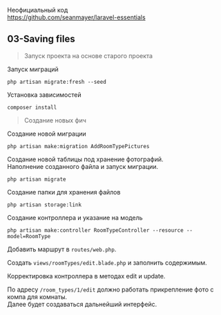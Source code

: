 Неофициальный код  
https://github.com/seanmayer/laravel-essentials

## 03-Saving files

> Запуск проекта на основе старого проекта

Запуск миграций

    php artisan migrate:fresh --seed

Установка зависимостей

    composer install

> Создание новых фич

Создание новой миграции

    php artisan make:migration AddRoomTypePictures

Создание новой таблицы под хранение фотографий.   
Наполнение созданного файла и запуск миграции.  

    php artisan migrate

Создание папки для хранения файлов

    php artisan storage:link

Создание контроллера и указание на модель

    php artisan make:controller RoomTypeController --resource --model=RoomType

Добавить маршрут в `routes/web.php`.

Создать `views/roomTypes/edit.blade.php` и заполнить содержимым. 

Корректировка контроллера в методах edit и update.  

По адресу `/room_types/1/edit` должно работать прикрепление фото с компа для комнаты.  
Далее будет создаваться дальнейший интерфейс.  

## 
